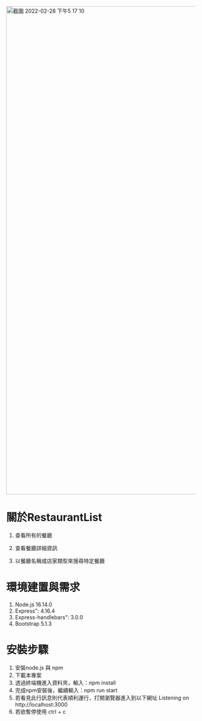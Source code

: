 <img width="1298" alt="截圖 2022-02-28 下午5 17 10" src="https://user-images.githubusercontent.com/98327436/155958195-4ef11e5e-0426-4cbd-9f04-00ad7588ce93.png">

# 關於RestaurantList
1. 查看所有的餐廳
2. 查看餐廳詳細資訊

3. 以餐廳名稱或店家類型來搜尋特定餐廳

# 環境建置與需求
1. Node.js 16.14.0
2. Express": 4.16.4
3. Express-handlebars": 3.0.0
4. Bootstrap 5.1.3

# 安裝步驟
1. 安裝node.js 與 npm
2. 下載本專案
3. 透過終端機進入資料夾，輸入：npm install
4. 完成npm安裝後，繼續輸入：npm run start
5. 若看見此行訊息則代表順利運行，打開瀏覽器進入到以下網址 Listening on http://localhost:3000
6. 若欲暫停使用 ctrl + c
